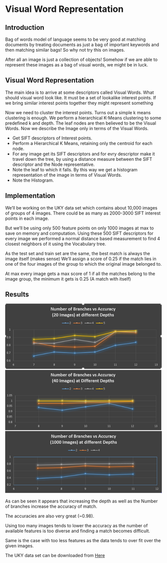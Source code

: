 # Visual Word Representation

##	Introduction
Bag of words model of language seems to be very good at matching documents by treating documents as just a bag of important keywords and then matching similar bags! So why not try this on images.

After all an image is just a collection of objects! Somehow if we are able to represent these images as a bag of visual words, we might be in luck.

##	Visual Word Representation
The main idea is to arrive at some descriptors called Visual Words. What should visual word look like. It must be a set of lookalike interest points. If we bring similar interest points together they might represent something

Now we need to cluster the interest points. Turns out a simple k means clustering is enough. We perform a hierarchical K-Means clustering to some predefined k and depth. The leaf nodes are then believed to be the Visual Words. Now we describe the Image only in terms of the Visual Words.

+	Get SIFT descriptors of Interest points.
+	Perform a Hierarchical K Means, retaining only the centroid for each node.
+	For any image get its SIFT descriptors and for evry descriptor make it travel down the tree, by using a distance measure between the SIFT descriptor and the Node representative.
+	Note the leaf to which it falls. By this way we get a histogram representation of the image in terms of Visual Words.
+	Note the Histogram.

## Implementation
We’ll be working on the UKY data set which contains about 10,000 images of groups of 4 images. There could be as many as 2000-3000 SIFT interest points in each image.

But we’ll be using only 500 feature points on only 1000 images at max to save on memory and computation.
Using these 500 SIFT descriptors for every image we performed a normal distance based measurement to find 4 closest neighbors of it using the Vocabulary tree.

As the test set and train set are the same, the best match is always the image itself (makes sense) We’ll assign a score of 0.25 if the match lies in one of the four images of the group to which the original image belonged to.

At max every image  gets a max score of 1 if all  the matches belong to the image group, the minimum it gets is 0.25 (A match with itself)

## Results

<img src="res/1.PNG">

<img src="res/2.PNG">

<img src="res/3.PNG">

As can be seen it appears that increasing the depth as well as the Number of branches increase the accuracy of match.

The accuracies are also very great (~0.98).

Using too many images tends to lower the accuracy as the number of available features is too diverse and finding a match becomes difficult.

Same is the case with too less features as the data tends to over fit over the given images.

The UKY data set can be downloaded from <a href = "http://vis.uky.edu/~stewe/ukbench/" target="_blank"> Here</a>
